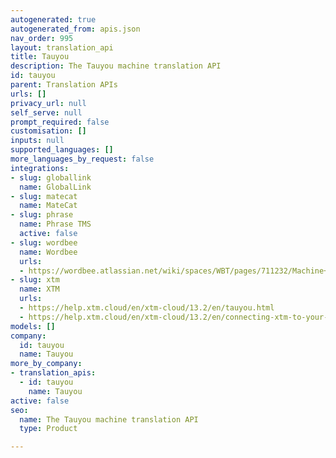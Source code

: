 ```yaml
---
autogenerated: true
autogenerated_from: apis.json
nav_order: 995
layout: translation_api
title: Tauyou
description: The Tauyou machine translation API
id: tauyou
parent: Translation APIs
urls: []
privacy_url: null
self_serve: null
prompt_required: false
customisation: []
inputs: null
supported_languages: []
more_languages_by_request: false
integrations:
- slug: globallink
  name: GlobalLink
- slug: matecat
  name: MateCat
- slug: phrase
  name: Phrase TMS
  active: false
- slug: wordbee
  name: Wordbee
  urls:
  - https://wordbee.atlassian.net/wiki/spaces/WBT/pages/711232/Machine+Translation+Settings
- slug: xtm
  name: XTM
  urls:
  - https://help.xtm.cloud/en/xtm-cloud/13.2/en/tauyou.html
  - https://help.xtm.cloud/en/xtm-cloud/13.2/en/connecting-xtm-to-your-tauyou-mt-engine.html
models: []
company:
  id: tauyou
  name: Tauyou
more_by_company:
- translation_apis:
  - id: tauyou
    name: Tauyou
active: false
seo:
  name: The Tauyou machine translation API
  type: Product

---
```


